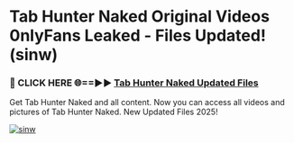 # Tab Hunter Naked Original Videos 0nlyFans Leaked - Files Updated! (sinw)

<h3>🔴 CLICK HERE 🌐==►► <a href="https://tinyurl.com/yckcrads" rel="nofollow">Tab Hunter Naked Updated Files</a></h3>

Get Tab Hunter Naked and all content. Now you can access all videos and pictures of Tab Hunter Naked. New Updated Files 2025!

[![sinw](https://i.imgur.com/hpKpOFt.gif)](https://tinyurl.com/yckcrads)
